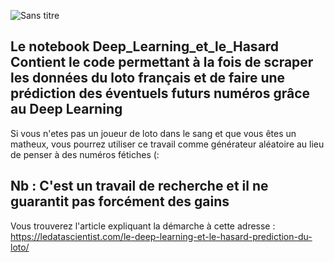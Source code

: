 
![Sans titre](https://user-images.githubusercontent.com/33714469/110033413-a2a0ff00-7d39-11eb-8e9c-59e35600730e.png)


## Le notebook Deep_Learning_et_le_Hasard Contient le code permettant à la fois de scraper les données du loto français et de faire une prédiction des éventuels futurs numéros grâce au Deep Learning 

Si vous n'etes pas un joueur de loto dans le sang et que vous êtes un matheux, vous pourrez utiliser ce travail comme générateur aléatoire au lieu de penser à des numéros fétiches (:

## Nb : C'est un travail de recherche et il ne guarantit pas forcément des gains

Vous trouverez l'article expliquant la démarche à cette adresse : https://ledatascientist.com/le-deep-learning-et-le-hasard-prediction-du-loto/

